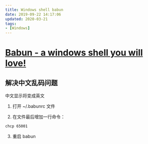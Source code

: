 ```yaml
---
title: Windows shell babun
date: 2019-09-22 14:17:06
updated: 2020-03-21
tags:
- [Windows]
---
```


# [Babun - a windows shell you will love!](https://babun.github.io/)

## 解决中文乱码问题

中文显示将变成英文

1. 打开 ~/.babunrc 文件

2. 在文件最后增加一行命令：

  ```markdown
  chcp 65001
  ```

3. 重启 babun
